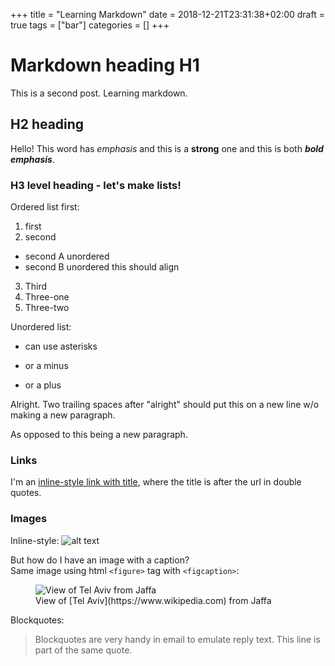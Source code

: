 +++
title = "Learning Markdown"
date = 2018-12-21T23:31:38+02:00
draft = true
tags = ["bar"]
categories = []
+++


# Markdown heading H1
This is a second post. Learning markdown.

## H2 heading
Hello! This word has *emphasis* and this is a **strong** one and this is both ***bold emphasis***.

### H3 level heading - let's make lists!

Ordered list first:

1. first
2. second
  * second A unordered
  * second B unordered
    this should align
3. Third
  1. Three-one
  2. Three-two

Unordered list:

* can use asterisks
- or a minus
+ or a plus

Alright.
Two trailing spaces after "alright" should put this on a new line w/o making a new paragraph.

As opposed to this being a new paragraph.

### Links

I'm an [inline-style link with title](https://www.google.com "Google's Homepage"), where the title is after the url in double quotes.

### Images

Inline-style:
![alt text](https://c1.staticflickr.com/5/4860/44363955080_9ddfb6c32c_o.jpg "View of Tel Aviv from Jaffa")


But how do I have an image with a caption?  
Same image using html `<figure>` tag with `<figcaption>`:
<figure>
  <img src="https://c1.staticflickr.com/5/4860/44363955080_9ddfb6c32c_o.jpg" alt="View of Tel Aviv from Jaffa">
  <figcaption>View of [Tel Aviv](https://www.wikipedia.com) from Jaffa</figcaption>
</figure>



Blockquotes:

> Blockquotes are very handy in email to emulate reply text.
> This line is part of the same quote.
